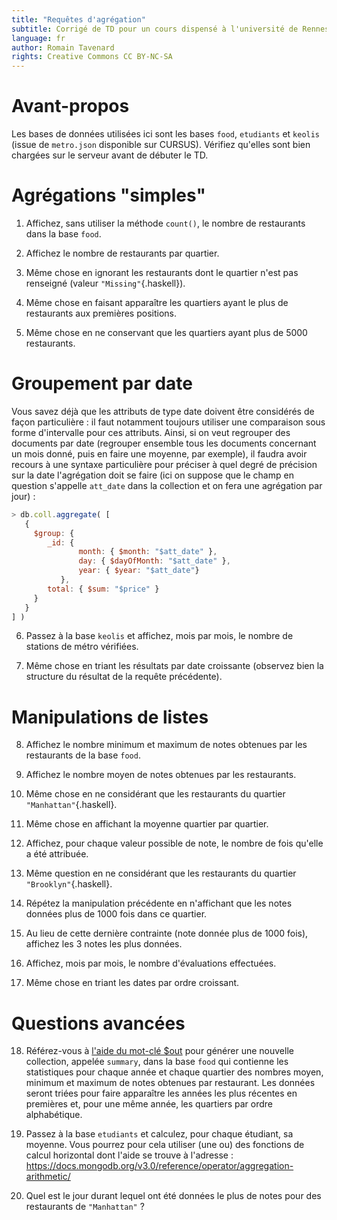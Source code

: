 ```yaml
---
title: "Requêtes d'agrégation"
subtitle: Corrigé de TD pour un cours dispensé à l'université de Rennes 2
language: fr
author: Romain Tavenard
rights: Creative Commons CC BY-NC-SA
---
```


# Avant-propos

Les bases de données utilisées ici sont les bases `food`, `etudiants` et `keolis` (issue de `metro.json` disponible sur CURSUS).
Vérifiez qu'elles sont bien chargées sur le serveur avant de débuter le TD.

# Agrégations "simples"

1. Affichez, sans utiliser la méthode `count()`, le nombre de restaurants dans la base `food`.

2. Affichez le nombre de restaurants par quartier.

3. Même chose en ignorant les restaurants dont le quartier n'est pas renseigné (valeur `"Missing"`{.haskell}).

4. Même chose en faisant apparaître les quartiers ayant le plus de restaurants aux premières positions.

5. Même chose en ne conservant que les quartiers ayant plus de 5000 restaurants.

# Groupement par date

Vous savez déjà que les attributs de type date doivent être considérés de façon particulière : il faut notamment toujours utiliser une comparaison sous forme d'intervalle pour ces attributs. Ainsi, si on veut regrouper des documents par date (regrouper ensemble tous les documents concernant un mois donné, puis en faire une moyenne, par exemple), il faudra avoir recours à une syntaxe particulière pour préciser à quel degré de précision sur la date l'agrégation doit se faire (ici on suppose que le champ en question s'appelle `att_date` dans la collection et on fera une agrégation par jour) :

```javascript
> db.coll.aggregate( [
   {
     $group: {
        _id: {
               month: { $month: "$att_date" },
               day: { $dayOfMonth: "$att_date" },
               year: { $year: "$att_date"}
           },
        total: { $sum: "$price" }
     }
   }
] )
```

6.	Passez à la base `keolis` et affichez, mois par mois, le nombre de stations de métro vérifiées.

7. Même chose en triant les résultats par date croissante (observez bien la structure du résultat de la requête précédente).

# Manipulations de listes

8. Affichez le nombre minimum et maximum de notes obtenues par les restaurants de la base `food`.

9. Affichez le nombre moyen de notes obtenues par les restaurants.

10. Même chose en ne considérant que les restaurants du quartier `"Manhattan"`{.haskell}.

11. Même chose en affichant la moyenne quartier par quartier.

12. Affichez, pour chaque valeur possible de note, le nombre de fois qu'elle a été attribuée.

13. Même question en ne considérant que les restaurants du quartier `"Brooklyn"`{.haskell}.

14. Répétez la manipulation précédente en n'affichant que les notes données plus de 1000 fois dans ce quartier.

15. Au lieu de cette dernière contrainte (note donnée plus de 1000 fois), affichez les 3 notes les plus données.

16. Affichez, mois par mois, le nombre d'évaluations effectuées.

17. Même chose en triant les dates par ordre croissant.

# Questions avancées

18. Référez-vous à [l'aide du mot-clé $out](https://docs.mongodb.org/manual/reference/operator/aggregation/out/#out-aggregation) pour générer une nouvelle collection, appelée `summary`, dans la base `food` qui contienne les statistiques pour chaque année et chaque quartier des nombres moyen, minimum et maximum de notes obtenues par restaurant. Les données seront triées pour faire apparaître les années les plus récentes en premières et, pour une même année, les quartiers par ordre alphabétique.

19. Passez à la base `etudiants` et calculez, pour chaque étudiant, sa moyenne. Vous pourrez pour cela utiliser (une ou) des fonctions de calcul horizontal dont l'aide se trouve à l'adresse : <https://docs.mongodb.org/v3.0/reference/operator/aggregation-arithmetic/>

20. Quel est le jour durant lequel ont été données le plus de notes pour des restaurants de `"Manhattan"` ?
